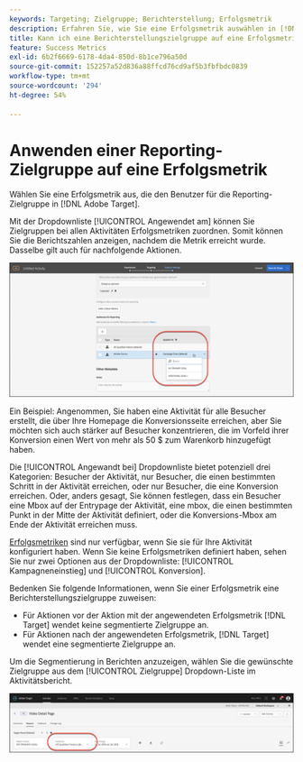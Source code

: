 ```yaml
---
keywords: Targeting; Zielgruppe; Berichterstellung; Erfolgsmetrik
description: Erfahren Sie, wie Sie eine Erfolgsmetrik auswählen in [!DNL Adobe Target] , der den Benutzer für die Reporting-Zielgruppe qualifiziert.
title: Kann ich eine Berichterstellungszielgruppe auf eine Erfolgsmetrik anwenden?
feature: Success Metrics
exl-id: 6b2f6669-6178-4da4-850d-8b1ce796a50d
source-git-commit: 152257a52d836a88ffcd76cd9af5b3fbfbdc0839
workflow-type: tm+mt
source-wordcount: '294'
ht-degree: 54%

---
```


# Anwenden einer Reporting-Zielgruppe auf eine Erfolgsmetrik

Wählen Sie eine Erfolgsmetrik aus, die den Benutzer für die Reporting-Zielgruppe in [!DNL Adobe Target].

Mit der Dropdownliste [!UICONTROL Angewendet am] können Sie Zielgruppen bei allen Aktivitäten Erfolgsmetriken zuordnen. Somit können Sie die Berichtszahlen anzeigen, nachdem die Metrik erreicht wurde. Dasselbe gilt auch für nachfolgende Aktionen.

![](assets/success_metric.png)

Ein Beispiel: Angenommen, Sie haben eine Aktivität für alle Besucher erstellt, die über Ihre Homepage die Konversionsseite erreichen, aber Sie möchten sich auch stärker auf Besucher konzentrieren, die im Vorfeld ihrer Konversion einen Wert von mehr als 50 $ zum Warenkorb hinzugefügt haben.

Die [!UICONTROL Angewandt bei] Dropdownliste bietet potenziell drei Kategorien: Besucher der Aktivität, nur Besucher, die einen bestimmten Schritt in der Aktivität erreichen, oder nur Besucher, die eine Konversion erreichen. Oder, anders gesagt, Sie können festlegen, dass ein Besucher eine Mbox auf der Entrypage der Aktivität, eine mbox, die einen bestimmten Punkt in der Mitte der Aktivität definiert, oder die Konversions-Mbox am Ende der Aktivität erreichen muss.

[Erfolgsmetriken](/help/main/c-activities/r-success-metrics/success-metrics.md#reference_D011575C85DA48E989A244593D9B9924) sind nur verfügbar, wenn Sie sie für Ihre Aktivität konfiguriert haben. Wenn Sie keine Erfolgsmetriken definiert haben, sehen Sie nur zwei Optionen aus der Dropdownliste: [!UICONTROL Kampagneneinstieg] und [!UICONTROL Konversion].

Bedenken Sie folgende Informationen, wenn Sie einer Erfolgsmetrik eine Berichterstellungszielgruppe zuweisen:

* Für Aktionen vor der Aktion mit der angewendeten Erfolgsmetrik [!DNL Target] wendet keine segmentierte Zielgruppe an.
* Für Aktionen nach der angewendeten Erfolgsmetrik, [!DNL Target] wendet eine segmentierte Zielgruppe an.

Um die Segmentierung in Berichten anzuzeigen, wählen Sie die gewünschte Zielgruppe aus dem [!UICONTROL Zielgruppe] Dropdown-Liste im Aktivitätsbericht.

![](assets/reporting_audience_dropdown.png)
